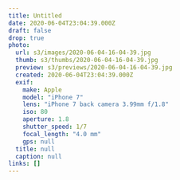 ```yaml
---
title: Untitled
date: 2020-06-04T23:04:39.000Z
draft: false
drop: true
photo:
  url: s3/images/2020-06-04-16-04-39.jpg
  thumb: s3/thumbs/2020-06-04-16-04-39.jpg
  preview: s3/previews/2020-06-04-16-04-39.jpg
  created: 2020-06-04T23:04:39.000Z
  exif:
    make: Apple
    model: "iPhone 7"
    lens: "iPhone 7 back camera 3.99mm f/1.8"
    iso: 80
    aperture: 1.8
    shutter_speed: 1/7
    focal_length: "4.0 mm"
    gps: null
  title: null
  caption: null
links: []
---
```

